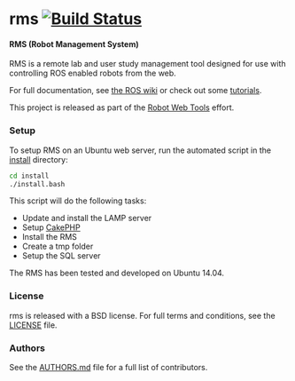 rms [![Build Status](https://api.travis-ci.org/WPI-RAIL/rms.png)](https://travis-ci.org/WPI-RAIL/rms)
===

#### RMS (Robot Management System)

RMS is a remote lab and user study management tool designed for use with controlling ROS enabled robots from the web.

For full documentation, see [the ROS wiki](http://ros.org/wiki/rms) or check out some [tutorials](http://www.ros.org/wiki/rms/#Tutorials).

This project is released as part of the [Robot Web Tools](http://robotwebtools.org/) effort.

### Setup
To setup RMS on an Ubuntu web server, run the automated script in the [install](install) directory:

```bash
cd install
./install.bash
```

This script will do the following tasks:
* Update and install the LAMP server
* Setup [CakePHP](http://cakephp.org/)
* Install the RMS
* Create a tmp folder
* Setup the SQL server

The RMS has been tested and developed on Ubuntu 14.04.

### License
rms is released with a BSD license. For full terms and conditions, see the [LICENSE](LICENSE) file.

### Authors
See the [AUTHORS.md](AUTHORS) file for a full list of contributors.
